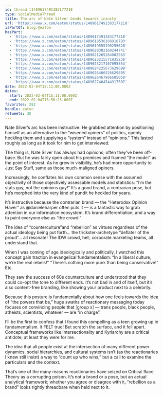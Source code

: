 ```yaml
---
id: thread.t1489617491383177218
type: SocialMediaThread
title: The arc of Nate Silver bends towards inanity
url: 'https://www.x.com/eaton/status/1489617491383177218'
isPartOf: blog.@eaton
hasPart:
  - 'https://www.x.com/eaton/status/1489617491383177218'
  - 'https://www.x.com/eaton/status/1489618538188918793'
  - 'https://www.x.com/eaton/status/1489619555190255620'
  - 'https://www.x.com/eaton/status/1489620382160244741'
  - 'https://www.x.com/eaton/status/1489621269284802563'
  - 'https://www.x.com/eaton/status/1489623215571935236'
  - 'https://www.x.com/eaton/status/1489623217107095554'
  - 'https://www.x.com/eaton/status/1489624225673629699'
  - 'https://www.x.com/eaton/status/1489626466526629895'
  - 'https://www.x.com/eaton/status/1489626467906605058'
  - 'https://www.x.com/eaton/status/1489627404544917507'
date: 2022-02-04T15:11:00.000Z
dates:
  start: 2022-02-04T15:11:00.000Z
  end: 2022-02-04T15:50:23.000Z
favorites: 282
handle: eaton
retweets: 30
---
```

Nate Silver’s arc has been instructive: He grabbed attention by positioning himself as an alternative to the “wisened opiners” of politics, openly heckling them and supplying a “system” instead of “opinions.” This lasted roughly as long as it took for him to get interviewed.

The thing is, Nate Silver has always had opinions; often they’ve been off-base. But he was fairly open about his premises and framed “the model” as the point of interest. As he grew in visibility, he’s had more opportunity to Just Say Stuff, same as those much-maligned opiners.

Increasingly, he conflates his own common sense with the assumed objectivity of those objectively assessable models and statistics: “I’m the stats guy, not the opinions guy!” It’s a good brand, a contrarian pose, but he’s morphed into the very kind of pundit he heckled for years.

It’s instructive because the contrarian brand — the “Heterodox Opinion Haver” as @danieleharper often puts it — is a fantastic way to grab attention in our information ecosystem. It’s brand differentiation, and a way to paint everyone else as “the crowd.”

The idea of “counterculture”and “rebellion” as virtues regardless of the actual ideology being put forth… the trickster-archetype “deflater of the proud”… all resonate! The IDW crowd, hell, corporate marketing teams, all understand that.

When I was coming of age ideologically and politically, I watched this concept gain traction in evangelical fundamentalism: “In a liberal culture, we’re the real rebels!” “There’s nothing more punk than being conservative!” Etc.

They saw the success of 60s counterculture and understood that they could co-opt the tone to different ends. It’s not bad in and of itself, but it’s also content-free branding, like showing your product next to a celebrity.

Because this posture is fundamentally about how one feels towards the idea of “the powers that be,” huge swaths of reactionary messaging today focuses on convincing people that [group x] — trans people, black people, atheists, scientists, whatever — are “in charge”.

I’ll be the first to confess that I found this compelling as a teen growing up in fundamentalism. It FELT true! But scratch the surface, and it fell apart. Conceptual frameworks like Intersectionality and Kyriarchy are a critical antidote; at least they were for me.

The idea that all people exist at the intersection of many different power dynamics, social hierarchies, and cultural systems isn’t (as the reactionaries I knew still insist) a way to “count up who wins,” but a call to examine the particulars and the context.

That’s one of the many reasons reactionaries have seized on Critical Race Theory as a corrupting poison. It’s not a brand or a pose, but an actual analytical framework; whether you agree or disagree with it, “rebellion as a brand” looks rightly threadbare when held next to it.
